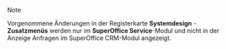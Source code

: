 <!-- markdownlint-disable-file MD041 -->
> [!NOTE]
> Vorgenommene Änderungen in der Registerkarte **Systemdesign** - **Zusatzmenüs** werden nur im **SuperOffice Service**-Modul und nicht in der Anzeige Anfragen im SuperOffice CRM-Modul angezeigt.
